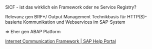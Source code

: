 SICF - ist das wirklich ein Framework oder ne Service Registry?

Relevanz gen BRF+/ Output Management
Technikbasis für HTTP(S)-basierte Kommunikation und Webservices im SAP-System

=> Eher gen ABAP Platform

[Internet Communication Framework | SAP Help Portal](https://help.sap.com/docs/SAP_S4HANA_ON-PREMISE/753088fc00704d0a80e7fbd6803c8adb/48d40aca1904154ee10000000a421937.html?locale=de-DE)